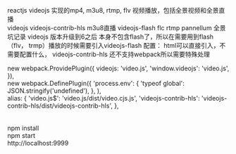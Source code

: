 reactjs videojs 实现的mp4, m3u8, rtmp, flv 视频播放，包括全景视频和全景直播
<br />
videojs
videojs-contrib-hls m3u8直播
videojs-flash  flc  rtmp
pannellum 全景
<br />
坑记录
 videojs 版本升级到6之后 本身不包含flash了，所以在需要用到flash（flv， trmp）播放的时候需要引入videojs-flash
 配置：  html可以直接引入，不需要配置什么，
 videojs-contrib-hls 还不支持webpack所以需要特殊处理

new webpack.ProvidePlugin({
    videojs: 'video.js',
    'window.videojs': 'video.js',
}),
<br />
new webpack.DefinePlugin({
    'process.env': {
        'typeof global': JSON.stringify('undefined'),
    },
),
<br />
alias: {
    'video.js$': 'video.js/dist/video.cjs.js',
    'videojs-contrib-hls': 'videojs-contrib-hls/dist/videojs-contrib-hls',
},
<br />
<br />
<br />
npm install
<br />
npm start
<br />
http://localhost:9999
